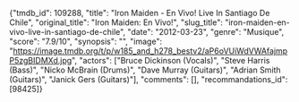 {"tmdb_id": 109288, "title": "Iron Maiden - En Vivo! Live In Santiago De Chile", "original_title": "Iron Maiden: En Vivo!", "slug_title": "iron-maiden-en-vivo-live-in-santiago-de-chile", "date": "2012-03-23", "genre": "Musique", "score": "7.9/10", "synopsis": "", "image": "https://image.tmdb.org/t/p/w185_and_h278_bestv2/aP6oVUiWdVWAfajmpP5zgBIDMXd.jpg", "actors": ["Bruce Dickinson (Vocals)", "Steve Harris (Bass)", "Nicko McBrain (Drums)", "Dave Murray (Guitars)", "Adrian Smith (Guitars)", "Janick Gers (Guitars)"], "comments": [], "recommandations_id": [98425]}
